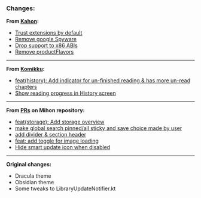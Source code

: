 ### Changes:

**From [Kahon](https://github.com/AmanoTeam/Kahon):**
- [Trust extensions by default](https://github.com/AmanoTeam/Kahon/commit/16580dadfdff3a4ed20b57b2f03c4f90f715d983)
- [Remove google Spyware](https://github.com/AmanoTeam/Kahon/commit/c56212ddfb67427bea6758d3963e863a5c2d0a8f)
- [Drop support to x86 ABIs](https://github.com/AmanoTeam/Kahon/commit/85f061edab8bfe7a06305b004c70169e0b53b3a1)
- [Remove productFlavors](https://github.com/AmanoTeam/Kahon/commit/d21199b2ce754aceca650cbb164eb47123e40405)

---

**From [Komikku](https://github.com/komikku-app/komikku):**
- [feat(history): Add indicator for un-finished reading & has more un-read chapters](https://github.com/komikku-app/komikku/pull/992/commits/9ce8c20db8e01816104abf1e3ee1d0a05a2f55e8)
- [Show reading progress in History screen](https://github.com/komikku-app/komikku/pull/992/commits/aa70db542cd12be032190c2a25ee95cb22eceb25)

---

**From [PRs](https://github.com/mihonapp/mihon/pulls) on Mihon repository:**
- [feat(storage): Add storage overview](https://github.com/mihonapp/mihon/pull/1974)
- [make global search pinned/all sticky and save choice made by user](https://github.com/mihonapp/mihon/pull/1345)
- [add divider & section header](https://github.com/mihonapp/mihon/pull/1443)
- [feat: add toggle for image loading](https://github.com/mihonapp/mihon/pull/2076)
- [Hide smart update icon when disabled](https://github.com/mihonapp/mihon/pull/1031)

---

**Original changes:**
- Dracula theme
- Obsidian theme
- Some tweaks to LibraryUpdateNotifier.kt
